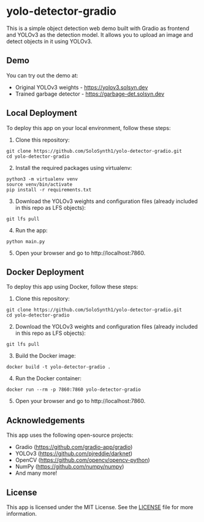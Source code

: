 # yolo-detector-gradio

This is a simple object detection web demo built with Gradio as frontend and YOLOv3 as the detection model. It allows you to upload an image and detect objects in it using YOLOv3.

## Demo

You can try out the demo at:
 - Original YOLOv3 weights - https://yolov3.solsyn.dev
 - Trained garbage detector - https://garbage-det.solsyn.dev

## Local Deployment

To deploy this app on your local environment, follow these steps:

1. Clone this repository:
```shell
git clone https://github.com/SoloSynth1/yolo-detector-gradio.git
cd yolo-detector-gradio
```
2. Install the required packages using virtualenv:
```shell
python3 -m virtualenv venv
source venv/bin/activate
pip install -r requirements.txt
```

3. Download the YOLOv3 weights and configuration files (already included in this repo as LFS objects):

```shell
git lfs pull
```

4. Run the app:

```shell
python main.py
```

5. Open your browser and go to http://localhost:7860.

## Docker Deployment

To deploy this app using Docker, follow these steps:

1. Clone this repository:

```shell
git clone https://github.com/SoloSynth1/yolo-detector-gradio.git
cd yolo-detector-gradio
```

2. Download the YOLOv3 weights and configuration files (already included in this repo as LFS objects):

```shell
git lfs pull
```

3. Build the Docker image:
```shell
docker build -t yolo-detector-gradio .
```

4. Run the Docker container:

```shell
docker run --rm -p 7860:7860 yolo-detector-gradio
```

5. Open your browser and go to http://localhost:7860.

## Acknowledgements

This app uses the following open-source projects:

- Gradio (https://github.com/gradio-app/gradio)
- YOLOv3 (https://github.com/pjreddie/darknet)
- OpenCV (https://github.com/opencv/opencv-python)
- NumPy (https://github.com/numpy/numpy)
- And many more!

## License

This app is licensed under the MIT License. See the [LICENSE](LICENSE) file for more information.
